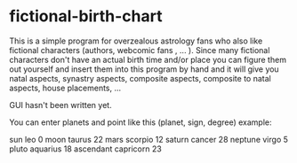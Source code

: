 # fictional-birth-chart
This is a simple program for overzealous astrology fans who also like fictional characters (authors, webcomic fans , ... ). Since many fictional characters don't have an actual birth time and/or place you can figure them out yourself and insert them into this program by hand and it will give you natal aspects, synastry aspects, composite aspects, composite to natal aspects, house placements, ...

GUI hasn't been written yet.

You can enter planets and point like this (planet, sign, degree)
example:

sun
leo
0
moon
taurus
22
mars
scorpio
12
saturn
cancer
28
neptune
virgo
5
pluto
aquarius
18
ascendant
capricorn
23


